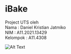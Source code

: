 # iBake
Project UTS oleh<br />
Nama      : Daniel Kristian Jatmiko<br />
NIM       : A11.2021.13429<br />
Kelompok  : A11.4308<br />

![Alt Text](https://github.com/NoxiousST/iBake/blob/master/Demo/LoginRegister.gif)
